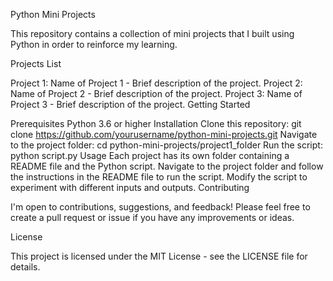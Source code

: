 Python Mini Projects

This repository contains a collection of mini projects that I built using Python in order to reinforce my learning.

Projects List

Project 1: Name of Project 1 - Brief description of the project.
Project 2: Name of Project 2 - Brief description of the project.
Project 3: Name of Project 3 - Brief description of the project.
Getting Started

Prerequisites
Python 3.6 or higher
Installation
Clone this repository: git clone https://github.com/yourusername/python-mini-projects.git
Navigate to the project folder: cd python-mini-projects/project1_folder
Run the script: python script.py
Usage
Each project has its own folder containing a README file and the Python script.
Navigate to the project folder and follow the instructions in the README file to run the script.
Modify the script to experiment with different inputs and outputs.
Contributing

I'm open to contributions, suggestions, and feedback! Please feel free to create a pull request or issue if you have any improvements or ideas.

License

This project is licensed under the MIT License - see the LICENSE file for details.

